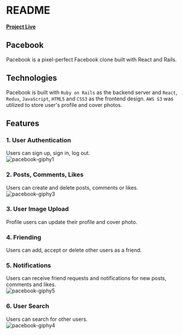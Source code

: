 # README
[**Project Live**](https://pacebook-app.herokuapp.com/#/)

## Pacebook
Pacebook is a pixel-perfect Facebook clone built with React and Rails.

## Technologies
Pacebook is built with `Ruby on Rails` as the backend server and `React`, `Redux`, `JavaScript`, `HTML5` and `CSS3` as the frontend design. `AWS S3` was utilized to store user's profile and cover photos.

## Features
### 1. User Authentication
Users can sign up, sign in, log out.<br>
![pacebook-giphy1](https://user-images.githubusercontent.com/57915629/84531925-572e5880-acb3-11ea-8748-ce9d047c381a.gif)

### 2. Posts, Comments, Likes
Users can create and delete posts, comments or likes.<br>
![pacebook-giphy3](https://user-images.githubusercontent.com/57915629/84533292-d4f36380-acb5-11ea-8ca7-7d76c56f5b27.gif)

### 3. User Image Upload
Profile users can update their profile and cover photo.

### 4. Friending
Users can add, accept or delete other users as a friend.

### 5. Notifications
Users can receive friend requests and notifications for new posts, comments and likes.<br>
![pacebook-giphy5](https://user-images.githubusercontent.com/57915629/84535470-df176100-acb9-11ea-8839-70752624602b.gif)

### 6. User Search
Users can search for other users.<br>
![pacebook-giphy4](https://user-images.githubusercontent.com/57915629/84534786-90b59280-acb8-11ea-9de2-2acaf019c469.gif)
